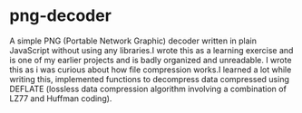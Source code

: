 # png-decoder
A simple PNG (Portable Network Graphic) decoder written in plain JavaScript without using any libraries.I wrote this as a learning exercise and is one of my earlier projects and is badly organized and unreadable. 
I wrote this as i was curious about how file compression works.I learned a lot while writing this, implemented functions to decompress  data compressed using DEFLATE (lossless data compression algorithm involving a combination of LZ77 and Huffman coding).
